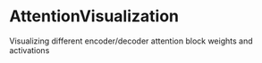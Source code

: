 # AttentionVisualization
Visualizing different encoder/decoder attention block weights and activations


